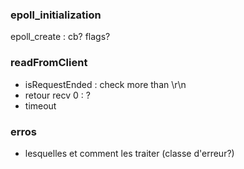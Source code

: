 
### epoll_initialization
epoll_create : cb? flags?


### readFromClient 
- isRequestEnded : check more than \r\n
- retour recv 0 : ?
- timeout

### erros
- lesquelles et comment les traiter (classe d'erreur?)
